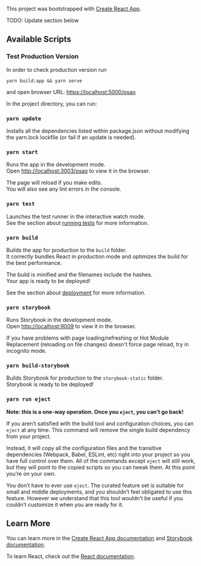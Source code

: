 This project was bootstrapped with [Create React App](https://github.com/facebook/create-react-app).

TODO: Update section below

## Available Scripts

### Test Production Version

In order to check production version run

```
yarn build:app && yarn serve
```

and open browser URL: [https://localhost:5000/psao](https://localhost:5000/psao)

In the project directory, you can run:

### `yarn update`

Installs all the dependencies listed within package.json without modifying the yarn.lock lockfile (or fail if an update is needed).

### `yarn start`

Runs the app in the development mode.<br>
Open [http://localhost:3003/psao](http://localhost:3003/psao) to view it in the browser.

The page will reload if you make edits.<br>
You will also see any lint errors in the console.

### `yarn test`

Launches the test runner in the interactive watch mode.<br>
See the section about [running tests](https://facebook.github.io/create-react-app/docs/running-tests) for more information.

### `yarn build`

Builds the app for production to the `build` folder.<br>
It correctly bundles React in production mode and optimizes the build for the best performance.

The build is minified and the filenames include the hashes.<br>
Your app is ready to be deployed!

See the section about [deployment](https://facebook.github.io/create-react-app/docs/deployment) for more information.

### `yarn storybook`

Runs Storybook in the development mode.<br>
Open [http://localhost:9009](http://localhost:9009) to view it in the browser.

If you have problems with page loading/refreshing or Hot Module Replacement (reloading on file changes) doesn't force page reload, try in incognito mode.

### `yarn build-storybook`

Builds Storybook for production to the `storybook-static` folder.<br>
Storybook is ready to be deployed!

### `yarn run eject`

**Note: this is a one-way operation. Once you `eject`, you can’t go back!**

If you aren’t satisfied with the build tool and configuration choices, you can `eject` at any time. This command will remove the single build dependency from your project.

Instead, it will copy all the configuration files and the transitive dependencies (Webpack, Babel, ESLint, etc) right into your project so you have full control over them. All of the commands except `eject` will still work, but they will point to the copied scripts so you can tweak them. At this point you’re on your own.

You don’t have to ever use `eject`. The curated feature set is suitable for small and middle deployments, and you shouldn’t feel obligated to use this feature. However we understand that this tool wouldn’t be useful if you couldn’t customize it when you are ready for it.

## Learn More

You can learn more in the [Create React App documentation](https://facebook.github.io/create-react-app/docs/getting-started) and [Storybook documentation](https://storybook.js.org/docs/basics/introduction/).

To learn React, check out the [React documentation](https://reactjs.org/).
